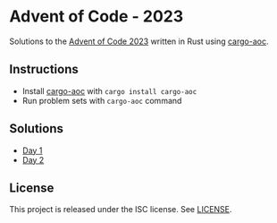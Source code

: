 # Advent of Code - 2023

Solutions to the [Advent of Code 2023](https://adventofcode.com/2023) written in Rust using [cargo-aoc](https://github.com/gobanos/cargo-aoc).

## Instructions

* Install [cargo-aoc](https://github.com/gobanos/cargo-aoc) with `cargo install cargo-aoc`
* Run problem sets with `cargo-aoc` command

## Solutions

* [Day 1](src/day1.rs)
* [Day 2](src/day2.rs)

## License

This project is released under the ISC license. See [LICENSE](LICENSE).
